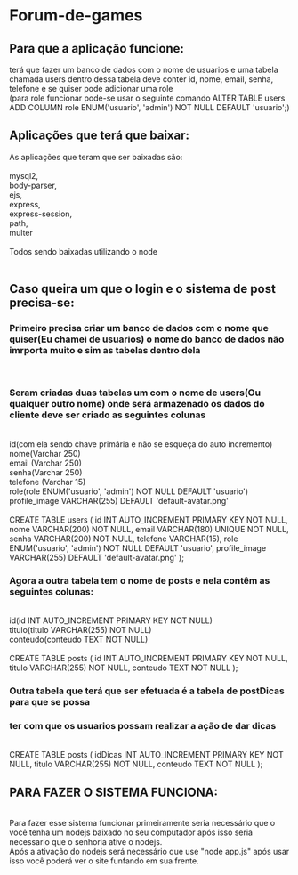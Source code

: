 # Forum-de-games

<h2>Para que a aplicação funcione:</h2> 

terá que fazer um banco de dados com o nome de usuarios e uma tabela chamada users dentro dessa tabela deve conter id, nome, email, senha, telefone e se quiser pode adicionar uma role
<br>
(para role funcionar pode-se usar o seguinte comando ALTER TABLE users ADD COLUMN role ENUM('usuario', 'admin') NOT NULL DEFAULT 'usuario';)


<h2>Aplicações que terá que baixar:</h2>

As aplicações que teram que ser baixadas são:
<br>
<br>
mysql2,
<br>
body-parser,
<br>
ejs,
<br>
express,
<br>
express-session,
<br>
path,
<br>
multer
<br>
<br>
Todos sendo baixadas utilizando o node
<br>
<br>
<h2>Caso queira um que o login e o sistema de post precisa-se:</h2>
<h3>Primeiro precisa criar um banco de dados com o nome que quiser(Eu chamei de usuarios) o nome do banco de dados não imrporta muito e sim as tabelas dentro dela</h3>
<br>
<h3>Seram criadas duas tabelas um com o nome de users(Ou qualquer outro nome) onde será armazenado os dados do cliente deve ser criado as seguintes colunas</h3>
<br>
id(com ela sendo chave primária e não se esqueça do auto incremento)
<br>
nome(Varchar 250)
<br>
email (Varchar 250)
<br>
senha(Varchar 250)
<br>
telefone (Varchar 15)
<br>
role(role ENUM('usuario', 'admin') NOT NULL DEFAULT 'usuario')
<br>
profile_image VARCHAR(255) DEFAULT 'default-avatar.png'
<br>
<br>
CREATE TABLE users (
    id INT AUTO_INCREMENT PRIMARY KEY NOT NULL,
    nome VARCHAR(200) NOT NULL,
    email VARCHAR(180) UNIQUE NOT NULL,
    senha VARCHAR(200) NOT NULL,
    telefone VARCHAR(15),
    role ENUM('usuario', 'admin') NOT NULL DEFAULT 'usuario',
    profile_image VARCHAR(255) DEFAULT 'default-avatar.png'
  );
<h3>Agora a outra tabela tem o nome de posts e nela contêm as seguintes colunas:</h3>
<br>
id(id INT AUTO_INCREMENT PRIMARY KEY NOT NULL)
<br>
titulo(titulo VARCHAR(255) NOT NULL)
<br>
conteudo(conteudo TEXT NOT NULL)
<br>
<br>
CREATE TABLE posts (
    id INT AUTO_INCREMENT PRIMARY KEY NOT NULL,
    titulo VARCHAR(255) NOT NULL,
    conteudo TEXT NOT NULL
);
<br>
<h3>Outra tabela que terá que ser efetuada é a tabela de postDicas para que se possa</h3>
<h3>ter com que os usuarios possam realizar a ação de dar dicas</h3>
<br>
CREATE TABLE posts ( idDicas INT AUTO_INCREMENT PRIMARY KEY NOT NULL, titulo VARCHAR(255) NOT NULL, conteudo TEXT NOT NULL ); 
<br>
<h2>PARA FAZER O SISTEMA FUNCIONA:</h2>
<br>
Para fazer esse sistema funcionar primeiramente seria necessário que o você tenha um nodejs baixado no seu computador após isso seria necessario que o senhoria ative o nodejs.
<br>
Após a ativação do nodejs será necessário que use "node app.js" após usar isso você poderá ver o site funfando em sua frente.
